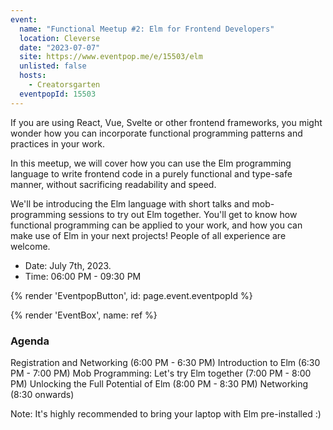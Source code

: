 ```yaml
---
event:
  name: "Functional Meetup #2: Elm for Frontend Developers"
  location: Cleverse
  date: "2023-07-07"
  site: https://www.eventpop.me/e/15503/elm
  unlisted: false
  hosts:
    - Creatorsgarten
  eventpopId: 15503
---
```


If you are using React, Vue, Svelte or other frontend frameworks, you might wonder how you can incorporate functional programming patterns and practices in your work.

In this meetup, we will cover how you can use the Elm programming language to write frontend code in a purely functional and type-safe manner, without sacrificing readability and speed.

We'll be introducing the Elm language with short talks and mob-programming sessions to try out Elm together. You'll get to know how functional programming can be applied to your work, and how you can make use of Elm in your next projects! People of all experience are welcome.

- Date: July 7th, 2023.
- Time: 06:00 PM - 09:30 PM

{% render 'EventpopButton', id: page.event.eventpopId %}

{% render 'EventBox', name: ref %}

### Agenda

Registration and Networking (6:00 PM - 6:30 PM)
Introduction to Elm (6:30 PM - 7:00 PM)
Mob Programming: Let's try Elm together (7:00 PM - 8:00 PM)
Unlocking the Full Potential of Elm (8:00 PM - 8:30 PM)
Networking (8:30 onwards)

Note: It's highly recommended to bring your laptop with Elm pre-installed :)